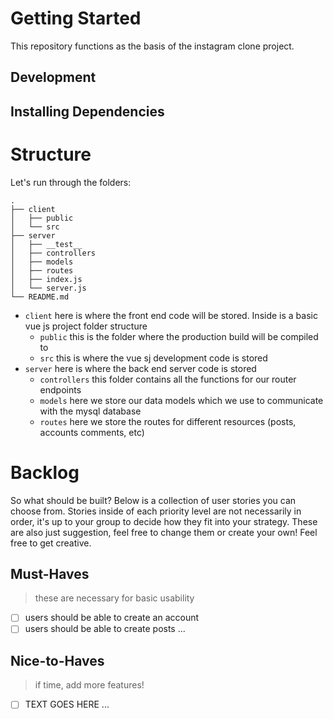 # Getting Started

This repository functions as the basis of the instagram clone project.

## Development

## Installing Dependencies

# Structure

Let's run through the folders:

```
.
├── client
│   ├── public
│   └── src
├── server
│   ├── __test__
│   ├── controllers
│   ├── models
│   ├── routes
│   ├── index.js
│   └── server.js
└── README.md
```

- `client` here is where the front end code will be stored. Inside is a basic vue js project folder structure
  - `public` this is the folder where the production build will be compiled to
  - `src` this is where the vue sj development code is stored
- `server` here is where the back end server code is stored
  - `controllers` this folder contains all the functions for our router endpoints
  - `models` here we store our data models which we use to communicate with the mysql database
  - `routes` here we store the routes for different resources (posts, accounts comments, etc)

# Backlog

So what should be built? Below is a collection of user stories you can choose from. Stories inside of each priority level are not necessarily in order, it's up to your group to decide how they fit into your strategy. These are also just suggestion, feel free to change them or create your own! Feel free to get creative.

## Must-Haves

> these are necessary for basic usability

- [ ] users should be able to create an account
- [ ] users should be able to create posts
      ...

## Nice-to-Haves

> if time, add more features!

- [ ] TEXT GOES HERE
      ...
